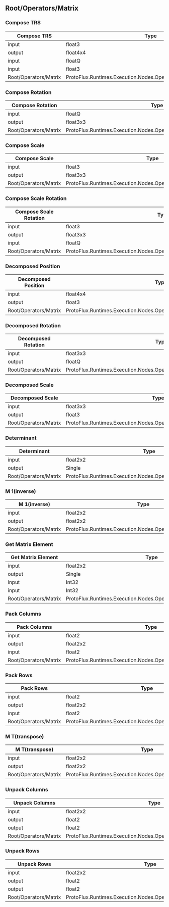 <!-----------------------------------------------------------------------+
 ! This file has been generated using a script. Do not edit it manually. !
 ! Edit the individual node pages instead.                               !
 +----------------------------------------------------------------------->

## Root/Operators/Matrix

### Compose TRS

<!-- embed:start:ProtoFlux.Runtimes.Execution.Nodes.Operators.ComposeTRS_Float4x4 -->
<!-- ProtofluxNode:start -->
| Compose TRS | Type | Label |
| --- | ---- | ----- |
| input | float3 | Position |
| output | float4x4 | * |
| input | floatQ | Rotation |
| input | float3 | Scale |
| Root/Operators/Matrix | ProtoFlux.Runtimes.Execution.Nodes.Operators.ComposeTRS_Float4x4 |  |
<!-- ProtofluxNode:end -->
<!-- embed:end:ProtoFlux.Runtimes.Execution.Nodes.Operators.ComposeTRS_Float4x4 -->


### Compose Rotation

<!-- embed:start:ProtoFlux.Runtimes.Execution.Nodes.Operators.Compose_Rotation_Float3x3 -->
<!-- ProtofluxNode:start -->
| Compose Rotation | Type | Label |
| --- | ---- | ----- |
| input | floatQ | Rotation |
| output | float3x3 | * |
| Root/Operators/Matrix | ProtoFlux.Runtimes.Execution.Nodes.Operators.Compose_Rotation_Float3x3 |  |
<!-- ProtofluxNode:end -->
<!-- embed:end:ProtoFlux.Runtimes.Execution.Nodes.Operators.Compose_Rotation_Float3x3 -->


### Compose Scale

<!-- embed:start:ProtoFlux.Runtimes.Execution.Nodes.Operators.Compose_ScaleFloat3x3 -->
<!-- ProtofluxNode:start -->
| Compose Scale | Type | Label |
| --- | ---- | ----- |
| input | float3 | Scale |
| output | float3x3 | * |
| Root/Operators/Matrix | ProtoFlux.Runtimes.Execution.Nodes.Operators.Compose_ScaleFloat3x3 |  |
<!-- ProtofluxNode:end -->
<!-- embed:end:ProtoFlux.Runtimes.Execution.Nodes.Operators.Compose_ScaleFloat3x3 -->


### Compose Scale Rotation

<!-- embed:start:ProtoFlux.Runtimes.Execution.Nodes.Operators.Compose_ScaleRotation_Float3x3 -->
<!-- ProtofluxNode:start -->
| Compose Scale Rotation | Type | Label |
| --- | ---- | ----- |
| input | float3 | Scale |
| output | float3x3 | * |
| input | floatQ | Rotation |
| Root/Operators/Matrix | ProtoFlux.Runtimes.Execution.Nodes.Operators.Compose_ScaleRotation_Float3x3 |  |
<!-- ProtofluxNode:end -->
<!-- embed:end:ProtoFlux.Runtimes.Execution.Nodes.Operators.Compose_ScaleRotation_Float3x3 -->


### Decomposed Position

<!-- embed:start:ProtoFlux.Runtimes.Execution.Nodes.Operators.Decomposed_Position_Float4x4 -->
<!-- ProtofluxNode:start -->
| Decomposed Position | Type | Label |
| --- | ---- | ----- |
| input | float4x4 | A |
| output | float3 | * |
| Root/Operators/Matrix | ProtoFlux.Runtimes.Execution.Nodes.Operators.Decomposed_Position_Float4x4 |  |
<!-- ProtofluxNode:end -->
<!-- embed:end:ProtoFlux.Runtimes.Execution.Nodes.Operators.Decomposed_Position_Float4x4 -->


### Decomposed Rotation

<!-- embed:start:ProtoFlux.Runtimes.Execution.Nodes.Operators.Decomposed_Rotation_Float3x3 -->
<!-- ProtofluxNode:start -->
| Decomposed Rotation | Type | Label |
| --- | ---- | ----- |
| input | float3x3 | A |
| output | floatQ | * |
| Root/Operators/Matrix | ProtoFlux.Runtimes.Execution.Nodes.Operators.Decomposed_Rotation_Float3x3 |  |
<!-- ProtofluxNode:end -->
<!-- embed:end:ProtoFlux.Runtimes.Execution.Nodes.Operators.Decomposed_Rotation_Float3x3 -->


### Decomposed Scale

<!-- embed:start:ProtoFlux.Runtimes.Execution.Nodes.Operators.Decomposed_Scale_Float3x3 -->
<!-- ProtofluxNode:start -->
| Decomposed Scale | Type | Label |
| --- | ---- | ----- |
| input | float3x3 | A |
| output | float3 | * |
| Root/Operators/Matrix | ProtoFlux.Runtimes.Execution.Nodes.Operators.Decomposed_Scale_Float3x3 |  |
<!-- ProtofluxNode:end -->
<!-- embed:end:ProtoFlux.Runtimes.Execution.Nodes.Operators.Decomposed_Scale_Float3x3 -->


### Determinant

<!-- embed:start:ProtoFlux.Runtimes.Execution.Nodes.Operators.Determinant_Float2x2 -->
<!-- ProtofluxNode:start -->
| Determinant | Type | Label |
| --- | ---- | ----- |
| input | float2x2 | A |
| output | Single | * |
| Root/Operators/Matrix | ProtoFlux.Runtimes.Execution.Nodes.Operators.Determinant_Float2x2 |  |
<!-- ProtofluxNode:end -->
<!-- embed:end:ProtoFlux.Runtimes.Execution.Nodes.Operators.Determinant_Float2x2 -->


### M 1(inverse)

<!-- embed:start:ProtoFlux.Runtimes.Execution.Nodes.Operators.Inverse_Float2x2 -->
<!-- ProtofluxNode:start -->
| M 1(inverse) | Type | Label |
| --- | ---- | ----- |
| input | float2x2 | A |
| output | float2x2 | * |
| Root/Operators/Matrix | ProtoFlux.Runtimes.Execution.Nodes.Operators.Inverse_Float2x2 |  |
<!-- ProtofluxNode:end -->
<!-- embed:end:ProtoFlux.Runtimes.Execution.Nodes.Operators.Inverse_Float2x2 -->


### Get Matrix Element

<!-- embed:start:ProtoFlux.Runtimes.Execution.Nodes.Operators.MatrixElement_Float2x2 -->
<!-- ProtofluxNode:start -->
| Get Matrix Element | Type | Label |
| --- | ---- | ----- |
| input | float2x2 | Matrix |
| output | Single | * |
| input | Int32 | Row |
| input | Int32 | Column |
| Root/Operators/Matrix | ProtoFlux.Runtimes.Execution.Nodes.Operators.MatrixElement_Float2x2 |  |
<!-- ProtofluxNode:end -->
<!-- embed:end:ProtoFlux.Runtimes.Execution.Nodes.Operators.MatrixElement_Float2x2 -->


### Pack Columns

<!-- embed:start:ProtoFlux.Runtimes.Execution.Nodes.Operators.PackColumns_Float2x2 -->
<!-- ProtofluxNode:start -->
| Pack Columns | Type | Label |
| --- | ---- | ----- |
| input | float2 | Column0 |
| output | float2x2 | * |
| input | float2 | Column1 |
| Root/Operators/Matrix | ProtoFlux.Runtimes.Execution.Nodes.Operators.PackColumns_Float2x2 |  |
<!-- ProtofluxNode:end -->
<!-- embed:end:ProtoFlux.Runtimes.Execution.Nodes.Operators.PackColumns_Float2x2 -->


### Pack Rows

<!-- embed:start:ProtoFlux.Runtimes.Execution.Nodes.Operators.PackRows_Float2x2 -->
<!-- ProtofluxNode:start -->
| Pack Rows | Type | Label |
| --- | ---- | ----- |
| input | float2 | Row0 |
| output | float2x2 | * |
| input | float2 | Row1 |
| Root/Operators/Matrix | ProtoFlux.Runtimes.Execution.Nodes.Operators.PackRows_Float2x2 |  |
<!-- ProtofluxNode:end -->
<!-- embed:end:ProtoFlux.Runtimes.Execution.Nodes.Operators.PackRows_Float2x2 -->


### M T(transpose)

<!-- embed:start:ProtoFlux.Runtimes.Execution.Nodes.Operators.Transpose_Float2x2 -->
<!-- ProtofluxNode:start -->
| M T(transpose) | Type | Label |
| --- | ---- | ----- |
| input | float2x2 | A |
| output | float2x2 | * |
| Root/Operators/Matrix | ProtoFlux.Runtimes.Execution.Nodes.Operators.Transpose_Float2x2 |  |
<!-- ProtofluxNode:end -->
<!-- embed:end:ProtoFlux.Runtimes.Execution.Nodes.Operators.Transpose_Float2x2 -->


### Unpack Columns

<!-- embed:start:ProtoFlux.Runtimes.Execution.Nodes.Operators.UnpackColumns_Float2x2 -->
<!-- ProtofluxNode:start -->
| Unpack Columns | Type | Label |
| --- | ---- | ----- |
| input | float2x2 | Matrix |
| output | float2 | Column0 |
| output | float2 | Column1 |
| Root/Operators/Matrix | ProtoFlux.Runtimes.Execution.Nodes.Operators.UnpackColumns_Float2x2 |  |
<!-- ProtofluxNode:end -->
<!-- embed:end:ProtoFlux.Runtimes.Execution.Nodes.Operators.UnpackColumns_Float2x2 -->


### Unpack Rows

<!-- embed:start:ProtoFlux.Runtimes.Execution.Nodes.Operators.UnpackRows_Float2x2 -->
<!-- ProtofluxNode:start -->
| Unpack Rows | Type | Label |
| --- | ---- | ----- |
| input | float2x2 | Matrix |
| output | float2 | Row0 |
| output | float2 | Row1 |
| Root/Operators/Matrix | ProtoFlux.Runtimes.Execution.Nodes.Operators.UnpackRows_Float2x2 |  |
<!-- ProtofluxNode:end -->
<!-- embed:end:ProtoFlux.Runtimes.Execution.Nodes.Operators.UnpackRows_Float2x2 -->


